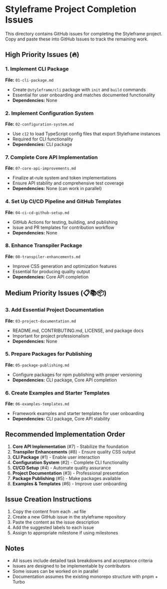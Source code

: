 # Styleframe Project Completion Issues

This directory contains GitHub issues for completing the Styleframe project. Copy and paste these into GitHub Issues to track the remaining work.

## High Priority Issues (🔥)

### 1. Implement CLI Package
**File:** `01-cli-package.md`
- Create `@styleframe/cli` package with `init` and `build` commands
- Essential for user onboarding and matches documented functionality
- **Dependencies:** None

### 2. Implement Configuration System  
**File:** `02-configuration-system.md`
- Use `c12` to load TypeScript config files that export Styleframe instances
- Required for CLI functionality
- **Dependencies:** CLI package

### 7. Complete Core API Implementation
**File:** `07-core-api-improvements.md`
- Finalize at-rule system and token implementations
- Ensure API stability and comprehensive test coverage
- **Dependencies:** None (can work in parallel)

### 4. Set Up CI/CD Pipeline and GitHub Templates
**File:** `04-ci-cd-github-setup.md`
- GitHub Actions for testing, building, and publishing
- Issue and PR templates for contribution workflow
- **Dependencies:** None

### 8. Enhance Transpiler Package
**File:** `08-transpiler-enhancements.md`
- Improve CSS generation and optimization features
- Essential for producing quality output
- **Dependencies:** Core API completion

## Medium Priority Issues (📋📚📦)

### 3. Add Essential Project Documentation
**File:** `03-project-documentation.md`
- README.md, CONTRIBUTING.md, LICENSE, and package docs
- Important for project professionalism
- **Dependencies:** None

### 5. Prepare Packages for Publishing
**File:** `05-package-publishing.md`
- Configure packages for npm publishing with proper versioning
- **Dependencies:** CLI package, Core API completion

### 6. Create Examples and Starter Templates
**File:** `06-examples-templates.md`
- Framework examples and starter templates for user onboarding
- **Dependencies:** CLI package, Core API stability

## Recommended Implementation Order

1. **Core API Implementation** (#7) - Stabilize the foundation
2. **Transpiler Enhancements** (#8) - Ensure quality CSS output  
3. **CLI Package** (#1) - Enable user interaction
4. **Configuration System** (#2) - Complete CLI functionality
5. **CI/CD Setup** (#4) - Automate quality assurance
6. **Project Documentation** (#3) - Professional presentation
7. **Package Publishing** (#5) - Make packages available
8. **Examples & Templates** (#6) - Improve user onboarding

## Issue Creation Instructions

1. Copy the content from each `.md` file
2. Create a new GitHub issue in the styleframe repository
3. Paste the content as the issue description
4. Add the suggested labels to each issue
5. Assign to appropriate milestone if using milestones

## Notes

- All issues include detailed task breakdowns and acceptance criteria
- Issues are designed to be implementable by contributors
- Some issues can be worked on in parallel
- Documentation assumes the existing monorepo structure with pnpm + Turbo
